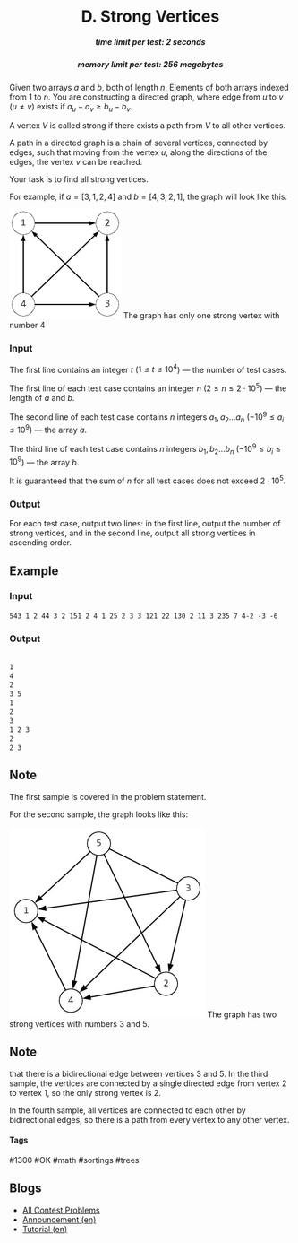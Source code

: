 <h1 style='text-align: center;'> D. Strong Vertices</h1>

<h5 style='text-align: center;'>time limit per test: 2 seconds</h5>
<h5 style='text-align: center;'>memory limit per test: 256 megabytes</h5>

Given two arrays $a$ and $b$, both of length $n$. Elements of both arrays indexed from $1$ to $n$. You are constructing a directed graph, where edge from $u$ to $v$ ($u\neq v$) exists if $a_u-a_v \ge b_u-b_v$.

A vertex $V$ is called strong if there exists a path from $V$ to all other vertices.

A path in a directed graph is a chain of several vertices, connected by edges, such that moving from the vertex $u$, along the directions of the edges, the vertex $v$ can be reached.

Your task is to find all strong vertices.

For example, if $a=[3,1,2,4]$ and $b=[4,3,2,1]$, the graph will look like this: 

 ![](images/626d2ea4dec72c0655a110117e5c3b8f8c6484b7.png) The graph has only one strong vertex with number $4$ 
### Input

The first line contains an integer $t$ ($1\le t\le 10^4$) — the number of test cases.

The first line of each test case contains an integer $n$ ($2 \le n \le 2\cdot 10^5$) — the length of $a$ and $b$.

The second line of each test case contains $n$ integers $a_1,a_2 \dots a_n$ ($-10^9 \le a_i \le 10^9$) — the array $a$.

The third line of each test case contains $n$ integers $b_1,b_2 \dots b_n$ ($-10^9 \le b_i \le 10^9$) — the array $b$.

It is guaranteed that the sum of $n$ for all test cases does not exceed $2\cdot 10^5$.

### Output

For each test case, output two lines: in the first line, output the number of strong vertices, and in the second line, output all strong vertices in ascending order.

## Example

### Input


```text
543 1 2 44 3 2 151 2 4 1 25 2 3 3 121 22 130 2 11 3 235 7 4-2 -3 -6
```
### Output

```text

1
4 
2
3 5 
1
2 
3
1 2 3 
2
2 3 

```
## Note

The first sample is covered in the problem statement.

For the second sample, the graph looks like this: 

 ![](images/a3cbb2d5f186ed76ec3b0113eec3f8c120d9b505.png) The graph has two strong vertices with numbers $3$ and $5$. 
## Note

 that there is a bidirectional edge between vertices $3$ and $5$. In the third sample, the vertices are connected by a single directed edge from vertex $2$ to vertex $1$, so the only strong vertex is $2$.

In the fourth sample, all vertices are connected to each other by bidirectional edges, so there is a path from every vertex to any other vertex.



#### Tags 

#1300 #OK #math #sortings #trees 

## Blogs
- [All Contest Problems](../Codeforces_Round_891_(Div._3).md)
- [Announcement (en)](../blogs/Announcement_(en).md)
- [Tutorial (en)](../blogs/Tutorial_(en).md)
